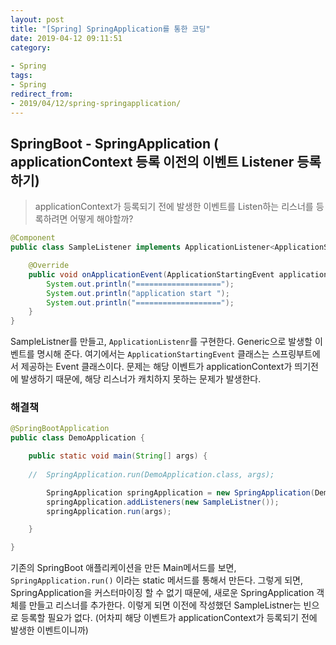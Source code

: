 ```yaml
---
layout: post
title: "[Spring] SpringApplication를 통한 코딩"
date: 2019-04-12 09:11:51
category: 
 
- Spring
tags: 
- Spring
redirect_from: 
- 2019/04/12/spring-springapplication/
---
```

## SpringBoot - SpringApplication ( applicationContext 등록 이전의 이벤트 Listener 등록 하기)

> applicationContext가 등록되기 전에 발생한 이벤트를 Listen하는 리스너를 등록하려면 어떻게 해야할까? 





```java
@Component
public class SampleListener implements ApplicationListener<ApplicationStartingEvent> {

    @Override
    public void onApplicationEvent(ApplicationStartingEvent applicationStartingEvent) {
        System.out.println("===================");
        System.out.println("application start ");
        System.out.println("===================");
    }
}
```

SampleListner를 만들고, `ApplicationListenr`를 구현한다. Generic으로 발생할 이벤트를 명시해 준다. 여기에서는 `ApplicationStartingEvent` 클래스는 스프링부트에서 제공하는 Event 클래스이다. 문제는 해당 이벤트가 applicationContext가 띄기전에 발생하기 때문에, 해당 리스너가 캐치하지 못하는 문제가 발생한다. 



### 해결책

```java
@SpringBootApplication
public class DemoApplication {

    public static void main(String[] args) {
		
    //  SpringApplication.run(DemoApplication.class, args);

        SpringApplication springApplication = new SpringApplication(DemoApplication.class);
        springApplication.addListeners(new SampleListner());
        springApplication.run(args);

    }

}
```

기존의 SpringBoot 애플리케이션을 만든 Main메서드를 보면, `SpringApplication.run()` 이라는 static 메서드를 통해서 만든다. 그렇게 되면, SpringApplication을 커스터마이징 할 수 없기 때문에, 새로운 SpringApplication 객체를 만들고 리스너를 추가한다. 이렇게 되면 이전에 작성했던 SampleListner는 빈으로 등록할 필요가 없다. (어차피 해당 이벤트가 applicationContext가 등록되기 전에 발생한 이벤트이니까) 



